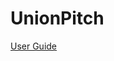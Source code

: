 
<!-- README.md is generated from README.Rmd. Please edit that file -->

# UnionPitch

<!-- badges: start -->

<!-- badges: end -->

[User
Guide](https://witnesstheanalysis.wordpress.com/2019/09/11/plotting-rugby-match-data-in-r/)
